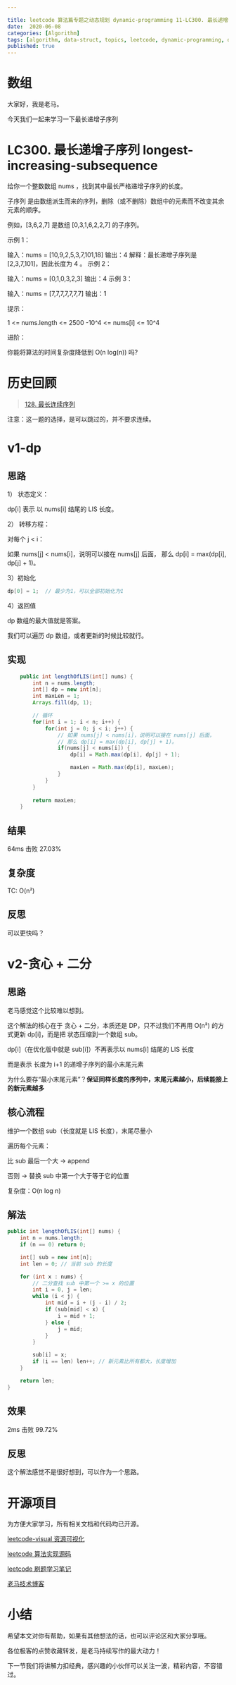```yaml
---

title: leetcode 算法篇专题之动态规划 dynamic-programming 11-LC300. 最长递增子序列 longest-increasing-subsequence
date:  2020-06-08
categories: [Algorithm]
tags: [algorithm, data-struct, topics, leetcode, dynamic-programming, dp, sf]
published: true
---
```



# 数组

大家好，我是老马。

今天我们一起来学习一下最长递增子序列

# LC300. 最长递增子序列 longest-increasing-subsequence

给你一个整数数组 nums ，找到其中最长严格递增子序列的长度。

子序列 是由数组派生而来的序列，删除（或不删除）数组中的元素而不改变其余元素的顺序。

例如，[3,6,2,7] 是数组 [0,3,1,6,2,2,7] 的子序列。
 
示例 1：

输入：nums = [10,9,2,5,3,7,101,18]
输出：4
解释：最长递增子序列是 [2,3,7,101]，因此长度为 4 。
示例 2：

输入：nums = [0,1,0,3,2,3]
输出：4
示例 3：

输入：nums = [7,7,7,7,7,7,7]
输出：1
 

提示：

1 <= nums.length <= 2500
-10^4 <= nums[i] <= 10^4
 

进阶：

你能将算法的时间复杂度降低到 O(n log(n)) 吗?


# 历史回顾

> [128. 最长连续序列](https://houbb.github.io/2020/06/08/algorithm-000-leetcode-data-struct-001-topics-techniques-hash-02-leetcode-top100-LC128)


注意：这一题的选择，是可以跳过的，并不要求连续。


# v1-dp 

## 思路

1） 状态定义：

dp[i] 表示 以 nums[i] 结尾的 LIS 长度。

2） 转移方程：

对每个 j < i：

如果 nums[j] < nums[i]，说明可以接在 nums[j] 后面，
那么 dp[i] = max(dp[i], dp[j] + 1)。

3）初始化

```java
dp[0] = 1;  // 最少为1，可以全部初始化为1
```

4）返回值

dp 数组的最大值就是答案。

我们可以遍历 dp 数组，或者更新的时候比较就行。

## 实现

```java
    public int lengthOfLIS(int[] nums) {
        int n = nums.length;
        int[] dp = new int[n];
        int maxLen = 1;
        Arrays.fill(dp, 1);

        // 循环
        for(int i = 1; i < n; i++) {
            for(int j = 0; j < i; j++) {
                // 如果 nums[j] < nums[i]，说明可以接在 nums[j] 后面，
                // 那么 dp[i] = max(dp[i], dp[j] + 1)。
                if(nums[j] < nums[i]) {
                    dp[i] = Math.max(dp[i], dp[j] + 1);

                    maxLen = Math.max(dp[i], maxLen);
                }
            }
        }
    
        return maxLen;
    }
```

## 结果

64ms 击败 27.03%

## 复杂度

TC: O(n²)

## 反思

可以更快吗？

# v2-贪心 + 二分

## 思路

老马感觉这个比较难以想到。

这个解法的核心在于 贪心 + 二分，本质还是 DP，只不过我们不再用 O(n²) 的方式更新 dp[i]，而是把 状态压缩到一个数组 sub。

dp[i]（在优化版中就是 sub[i]）不再表示以 nums[i] 结尾的 LIS 长度

而是表示 长度为 i+1 的递增子序列的最小末尾元素

为什么要存“最小末尾元素”？**保证同样长度的序列中，末尾元素越小，后续能接上的新元素越多**

## 核心流程

维护一个数组 sub（长度就是 LIS 长度），末尾尽量小

遍历每个元素：

比 sub 最后一个大 → append

否则 → 替换 sub 中第一个大于等于它的位置

复杂度：O(n log n)

## 解法

```java
public int lengthOfLIS(int[] nums) {
    int n = nums.length;
    if (n == 0) return 0;

    int[] sub = new int[n];
    int len = 0; // 当前 sub 的长度

    for (int x : nums) {
        // 二分查找 sub 中第一个 >= x 的位置
        int i = 0, j = len;
        while (i < j) {
            int mid = i + (j - i) / 2;
            if (sub[mid] < x) {
                i = mid + 1;
            } else {
                j = mid;
            }
        }

        sub[i] = x;
        if (i == len) len++; // 新元素比所有都大，长度增加
    }

    return len;
}
```

## 效果

2ms 击败 99.72%

## 反思

这个解法感觉不是很好想到，可以作为一个思路。

# 开源项目

为方便大家学习，所有相关文档和代码均已开源。

[leetcode-visual 资源可视化](https://github.com/houbb/leetcode-visual)

[leetcode 算法实现源码](https://github.com/houbb/leetcode)

[leetcode 刷题学习笔记](https://github.com/houbb/leetcode-notes)

[老马技术博客](https://houbb.github.io/)

# 小结

希望本文对你有帮助，如果有其他想法的话，也可以评论区和大家分享哦。

各位极客的点赞收藏转发，是老马持续写作的最大动力！

下一节我们将讲解力扣经典，感兴趣的小伙伴可以关注一波，精彩内容，不容错过。

